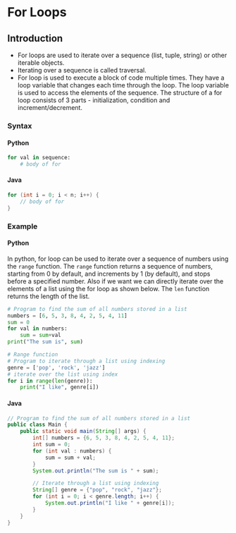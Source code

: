 # For Loops

## Introduction
- For loops are used to iterate over a sequence (list, tuple, string) or other iterable objects.
- Iterating over a sequence is called traversal.
- For loop is used to execute a block of code multiple times. They have a loop variable that changes each time through the loop. The loop variable is used to access the elements of the sequence. The structure of a for loop consists of 3 parts - initialization, condition and increment/decrement.

### Syntax

#### Python 
```python
for val in sequence:
    # body of for
```

#### Java
```java
for (int i = 0; i < n; i++) {
    // body of for
}
```

### Example

#### Python

In python, for loop can be used to iterate over a sequence of numbers using the `range` function. The `range` function returns a sequence of numbers, starting from 0 by default, and increments by 1 (by default), and stops before a specified number. Also if we want we can directly iterate over the elements of a list using the for loop as shown below. The `len` function returns the length of the list.

```python
# Program to find the sum of all numbers stored in a list
numbers = [6, 5, 3, 8, 4, 2, 5, 4, 11]
sum = 0
for val in numbers:
    sum = sum+val
print("The sum is", sum)

# Range function
# Program to iterate through a list using indexing
genre = ['pop', 'rock', 'jazz']
# iterate over the list using index
for i in range(len(genre)):
    print("I like", genre[i])
```

#### Java
```java
// Program to find the sum of all numbers stored in a list
public class Main {
    public static void main(String[] args) {
        int[] numbers = {6, 5, 3, 8, 4, 2, 5, 4, 11};
        int sum = 0;
        for (int val : numbers) {
            sum = sum + val;
        }
        System.out.println("The sum is " + sum);

        // Iterate through a list using indexing
        String[] genre = {"pop", "rock", "jazz"};
        for (int i = 0; i < genre.length; i++) {
            System.out.println("I like " + genre[i]);
        }
    }
}
```